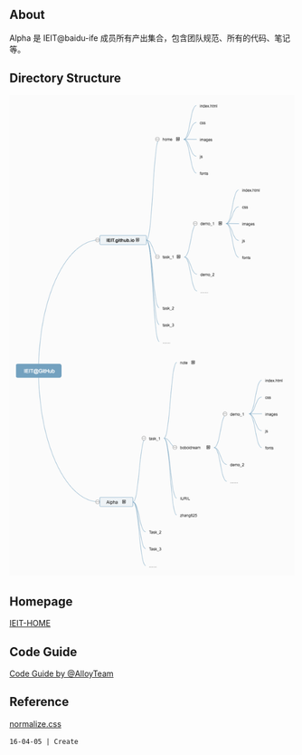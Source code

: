 ## About
Alpha 是 IEIT@baidu-ife 成员所有产出集合，包含团队规范、所有的代码、笔记等。

## Directory Structure
![DIR](/about/Dir.png)

## Homepage
[IEIT-HOME](http://ieit.github.io/)

## Code Guide
[Code Guide by @AlloyTeam](http://alloyteam.github.io/CodeGuide/#css-naming)

## Reference
[normalize.css](https://github.com/necolas/normalize.css/blob/master/normalize.css)


```
16-04-05 | Create
```
